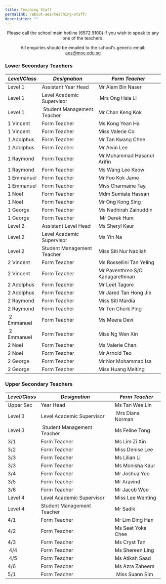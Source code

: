 ```yaml
---
title: Teaching Staff
permalink: /about-aes/teaching-staff/
description: ""
---
```

<p style="text-align:center;">Please call the school main hotline (6572 9100) if you wish to speak to any one of the teachers.</p>

<p style="text-align:center;">All enquiries should be emailed to the school's generic email: <a href="mailto:aes@moe.edu.sg">aes@moe.edu.sg</a></p>



### Lower Secondary Teachers


|_**Level/Class**_|_**Designation**_|_**Form Teacher**_|
| -------- | -------- | -------- |
| Level 1| Assistant Year Head| Mr Alam Bin Naser   |
| Level 1    | Level Academic Supervisor    | &nbsp;Mrs Ong Hsia Li     |
| Level 1   | &nbsp;Student Management Teacher     | Mr Chan Keng Kok   |
| 1 Vincent     |Form Teacher  | Ms Kong Yean Ha   |
| 1 Vincent   | Form Teacher  | Miss Valerie Co     |
| 1 Adolphus   | Form Teacher    | Mr Tan Kwang Chee   |
| 1 Adolphus   | Form Teacher  | Mr Alvin Lee     |
| 1 Raymond   | Form Teacher  | Mr Muhammad Hasanul Arifin   |
| 1 Raymond    |Form Teacher     | Ms Wang Lee Keow   |
| 1 Emmanuel  | Form Teacher     | Mr Foo Kok Jame   |
|1 Emmanuel     | Form Teacher     | Miss Charmaine Tay   |
|1 Noel  | Form Teacher     |Mdm Sumiate Hassan   |
| 1 Noel  | Form Teacher     | Mr Ong Kong Sing  |
| 1 George     | Form Teacher   | Ms Nadhirah Zainuddin   |
| 1 George     | Form Teacher    | &nbsp;Mr Derek Hum   |
| Level 2   | Assistant Level Head| Ms Sheryl Kaur     |
| Level 2    | Level Academic Supervisor   | Ms Yin Na   |
| Level 2   |Student Management Teacher   | Miss Siti Nur Nabilah |
| 2 Vincent     |Form Teacher    | Ms Rossellini Tan Yeling   |
| 2 Vincent     |Form Teacher    | Mr Paventhren S/O Kanagarethinan   |
| 2 Adolphus     | Form Teacher    | Mr Leet Tagore     |
| 2 Adolphus     | Form Teacher    | Mr Jared Tan Hong Jie     |
| 2 Raymond | Form Teacher     |Miss Siti Mardia |
| 2 Raymond | Form Teacher     |Mr Ten Cherk Ping |
| &nbsp;2 Emmanuel     | Form Teacher     | Ms Meera Devi  |
|&nbsp;2 Emmanuel  | Form Teacher     | Miss Ng Wen Xin |
| 2 Noel     | Form Teacher     | Ms Valerie Chan    |
| 2 Noel    | Form Teacher     | Mr Arnold Teo   |
| 2 George     | Form Teacher    | Mr Nor Mohammad Isa   |
| 2 George   | Form Teacher    | Miss Huang Meiting  |
	
	
	
	
### Upper Secondary Teachers


|_**Level/Class**_ |_**Designation**_|_**Form Teacher**_|
| -------- | -------- | -------- |
| Upper Sec| Year Head     | Ms Tan Wee Lin   |
| Level 3   | Level Academic Supervisor    | &nbsp;Mrs Diana Norman|
| Level 3  | &nbsp;Student Management Teacher     | Ms Feline Tong|
| 3/1  |Form Teacher  | Ms Lim Zi Xin   |
| 3/2   | Form Teacher  | Miss Denise Lee |
| 3/3  | Form Teacher    | Ms Lilian Li   |
| 3/3  | Form Teacher    | Ms Monisha Kaur  |
| 3/4   | Form Teacher  | Mr Joshua Yeo  |
| 3/5   | Form Teacher  | Mr Aravind   |
| 3/6  | Form Teacher  | Mr Jacob Woo   |
| Level 4    | Level Academic Supervisor   | Miss Lee Wenting|
| Level 4   |Student Management Teacher   | Mr Sadik |
| 4/1    |Form Teacher    | Mr Lim Ding Han  |
| 4/2   | Form Teacher    | Ms Seet Yoke Chee    |
| 4/3 | Form Teacher     |Ms Cryst Tan |
| &nbsp;4/4    | Form Teacher     | Ms Shereen Ling |
|&nbsp;4/5 | Form Teacher     | Ms Atikah Saad|
| 4/6 | Form Teacher     | Ms Azra Zaheera  |
| 5/1 | Form Teacher    | &nbsp;Miss Suann Sim  |